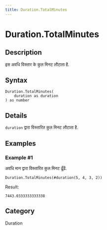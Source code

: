 ```yaml
---
title: Duration.TotalMinutes
---
```


# Duration.TotalMinutes


## Description

इस अवधि विस्तार के कुल मिनट लौटाता है.


## Syntax

```powerquery
Duration.TotalMinutes(
    duration as duration
) as number
```


## Details

<code>duration</code> द्वारा विस्तारित कुल मिनट लौटाता है.


## Examples

### Example #1 
अवधि मान द्वारा विस्तारित कुल मिनट ढूँढें.
```powerquery
Duration.TotalMinutes(#duration(5, 4, 3, 2))
```

Result: 
```powerquery
7443.0333333333338
```




## Category
Duration
